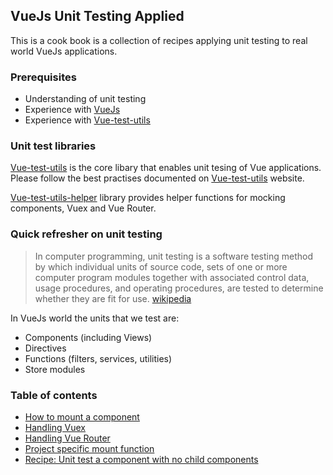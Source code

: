## VueJs Unit Testing Applied

This is a cook book is a collection of recipes applying unit testing to real world VueJs applications.

### Prerequisites
* Understanding of unit testing
* Experience with [VueJs](https://vuejs.org)
* Experience with [Vue-test-utils](https://vue-test-utils.vuejs.org/)

### Unit test libraries
[Vue-test-utils](https://vue-test-utils.vuejs.org/) is the core libary that enables unit tesing of Vue applications. Please follow the best practises documented on [Vue-test-utils](https://vue-test-utils.vuejs.org/) website.

[Vue-test-utils-helper](https://github.com/AmpleOrganics/vue-test-utils-helpers) library provides helper functions for mocking components, Vuex and Vue Router.

### Quick refresher on unit testing
> In computer programming, unit testing is a software testing method by which individual units of source code, sets of one or more computer program modules together with associated control data, usage procedures, and operating procedures, are tested to determine whether they are fit for use. [wikipedia](https://en.wikipedia.org/wiki/Unit_testing)

In VueJs world the units that we test are:
* Components (including Views)
* Directives
* Functions (filters, services, utilities)
* Store modules

### Table of contents
* [How to mount a component](/mounting.md)
* [Handling Vuex ](/vuex.md)
* [Handling Vue Router ](/router.md)
* [Project specific mount function](/unit-testing-setup.md)
* [Recipe: Unit test a component with no child components](/component-with-no-child-components.md)
